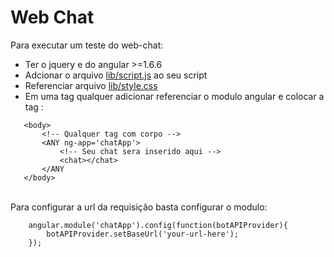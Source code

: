 Web Chat
====

Para executar um teste do web-chat: <br/>
 - Ter o jquery e do angular >=1.6.6 <br/>
 - Adcionar o arquivo [lib/script.js](https://github.com/jsteniors/web-chat/blob/master/lib/script.js) ao seu script <br/>
 - Referenciar arquivo [lib/style.css](https://github.com/jsteniors/web-chat/blob/master/lib/style.css) <br/>
 - Em uma tag qualquer adicionar referenciar o modulo angular e colocar a tag <chat>: <br/>
 ```
    <body>
        <!-- Qualquer tag com corpo -->
        <ANY ng-app='chatApp'>
            <!-- Seu chat sera inserido aqui -->
            <chat></chat>
        </ANY
    </body>
 ```
 <br/>
Para configurar a url da requisição basta configurar o modulo: <br/>

```
    angular.module('chatApp').config(function(botAPIProvider){
        botAPIProvider.setBaseUrl('your-url-here');
    });
    
```



